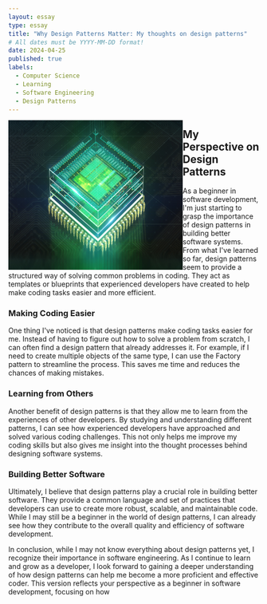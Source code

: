 ```yaml
---
layout: essay
type: essay
title: "Why Design Patterns Matter: My thoughts on design patterns"
# All dates must be YYYY-MM-DD format!
date: 2024-04-25
published: true
labels:
  - Computer Science
  - Learning
  - Software Engineering
  - Design Patterns
---
```

<img align="left" src="https://github.com/AustinV28/AustinV28.github.io/blob/main/img/designpattern.jpg?raw=true" alt="Design Patterns" width="350" height="300">



## My Perspective on Design Patterns

As a beginner in software development, I'm just starting to grasp the importance of design patterns in building better software systems. From what I've learned so far, design patterns seem to provide a structured way of solving common problems in coding. They act as templates or blueprints that experienced developers have created to help make coding tasks easier and more efficient.

### Making Coding Easier

One thing I've noticed is that design patterns make coding tasks easier for me. Instead of having to figure out how to solve a problem from scratch, I can often find a design pattern that already addresses it. For example, if I need to create multiple objects of the same type, I can use the Factory pattern to streamline the process. This saves me time and reduces the chances of making mistakes.

### Learning from Others

Another benefit of design patterns is that they allow me to learn from the experiences of other developers. By studying and understanding different patterns, I can see how experienced developers have approached and solved various coding challenges. This not only helps me improve my coding skills but also gives me insight into the thought processes behind designing software systems.

### Building Better Software

Ultimately, I believe that design patterns play a crucial role in building better software. They provide a common language and set of practices that developers can use to create more robust, scalable, and maintainable code. While I may still be a beginner in the world of design patterns, I can already see how they contribute to the overall quality and efficiency of software development.

In conclusion, while I may not know everything about design patterns yet, I recognize their importance in software engineering. As I continue to learn and grow as a developer, I look forward to gaining a deeper understanding of how design patterns can help me become a more proficient and effective coder.
This version reflects your perspective as a beginner in software development, focusing on how 
